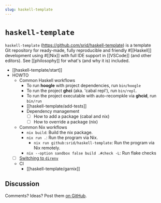 ```yaml
---
slug: haskell-template
---
```


# `haskell-template`

`haskell-template` (<https://github.com/srid/haskell-template>) is a template Git repository for ready-made, fully reproducible and friendly #[[Haskell]] development using #[[Nix]] with full IDE support in [[VSCode]] (and other editors). See [[philosophy]] for what's (and why it is) included.

- [[haskell-template/start]]
- HOWTO
  - Common Haskell workflows
    - To run **hoogle** with project dependencies, run `bin/hoogle`
    - To run the project **ghci** (aka. 'cabal repl'), run `bin/repl`.
    - To run the project executable with auto-recompkle via **ghcid**, run `bin/run`
    - [[haskell-template/add-tests]]
    - Dependency management
      - [ ] How to add a package (cabal and nix)
      - [ ] How to override a package (nix)
  - Common Nix workflows
    - `nix build`: Build the nix package.
    - `nix run .`: Run the program via Nix.
      - `nix run github:srid/haskell-template`: Run the program via Nix remotely.
    - `nix --option sandbox false build .#check -L`: Run flake checks
  - [ ] [Switching to `direnv`](https://github.com/srid/haskell-template/issues/3)
  - CI
    - [[haskell-template/garnix]]

## Discussion

Comments? Ideas? Post them [on GitHub](https://github.com/srid/haskell-template/discussions).